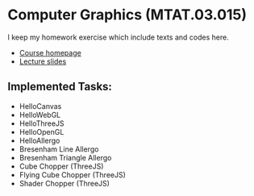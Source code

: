 # Computer Graphics (MTAT.03.015)

I keep my homework exercise which include texts and codes here.

- [Course homepage](https://courses.cs.ut.ee/2018/cg/fall)
- [Lecture slides](https://courses.cs.ut.ee/2018/cg/fall/Main/Lectures)


## Implemented Tasks:

- HelloCanvas
- HelloWebGL
- HelloThreeJS
- HelloOpenGL 
- HelloAllergo
- Bresenham Line Allergo
- Bresenham Triangle Allergo
- Cube Chopper (ThreeJS)
- Flying Cube Chopper (ThreeJS)
- Shader Chopper (ThreeJS)



